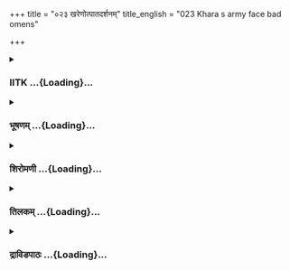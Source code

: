 +++
title = "०२३ खरेणोत्पातदर्शनम्"
title_english = "023 Khara s army face bad omens"

+++
<div caption="श्रीराम-हरिसीताराममूर्ति-घनपाठिभ्यां वचनम्" class="audioEmbed" src="https://archive.org/download/Ramayana-recitation-Sriram-harisItArAmamUrti-Ghanapaati-v2/Kanda_3/Kanda_3_ARK-023-Kharena_Utpatha_Darshanam_.mp3"></div>

<div class="js_include collapsed" newlevelforh1="3" title="IITK" unfilled url="/purANam/rAmAyaNam/audIchya-pAThaH/iitk/3_araNyakANDam/03-raxo-hatyA/023_khareNotpAtadarshanam.md">
<details><summary><h3>IITK ...{Loading}...</h3></summary>

Khara sees dreadful omens.



#### श्लोकः
##### मूलम्
तस्मिन्याते बले घोरमशिवं शोणितोदकम्।  
अभ्यवर्षन्महामेघस्तुमुलो गर्दभारुणः॥3.23.1॥

##### शब्दार्थः
गर्दभारुणः dark like the colour of an ass, तुमुलः fierce, महामेघः huge cloud, तस्मिन् that army, याते marched, तत् there, घोरम् dreadful, बलम् army, अशिवम् inauspicious, शोणितोदकम् water red as blood, अभ्यवर्षत् rained.

##### आङ्ग्लानुवादः
As the army marched from there (Janasthana) a huge dark cloud of the colour of an ass rained dreadful inauspicious water, red as blood.



#### श्लोकः
##### मूलम्
निपेतुस्तुरगास्तस्य रथयुक्ता महाजवाः।  
समे पुष्पचिते देशे राजमार्गे यदृच्छया॥3.23.2॥

##### शब्दार्थः
रथयुक्ताः yoked to the chariot, महाजवाः of high speed, तस्य his, तुरगाः horses, राजमार्गे on the highway, पुष्पचिते समे sprinkled with flowers evenly, देशे place, यदृच्छया casually, निपेतुः stumbled.

##### आङ्ग्लानुवादः
The swift horses yoked to the chariot stumbled casually while galloping on the plane highway sprinkled with flowers.



#### श्लोकः
##### मूलम्
श्यामं रुधिरपर्यन्तं बभूव परिवेषणम्।  
अलातचक्रप्रतिमं परिगृह्य दिवाकरम्॥3.23.3॥

##### शब्दार्थः
दिवाकरम् Sun, परिगृह्य took position, श्यामम् dark, रुधिरपर्यन्तम् red in the periphery, अलातचक्रप्रतिमम् moving firebrand creating a ring, परिवेषणम् surrounding, बभूव appeared,

##### आङ्ग्लानुवादः
A dark ring, bloodred in colour appeared on the border of the Sun's orb, dark in the  
middle. This phenomenon of the Sun appeared like a ring of moving charcoal covering the Sun.



#### श्लोकः
##### मूलम्
ततो ध्वजमुपागम्य हेमदण्डं समुच्छ्रितम्।  
समाक्रम्य महाकायस्तस्थौ गृध्रस्सुदारुणः॥3.23.4॥

##### शब्दार्थः
ततः then, महाकायः huge, सुदारुणः frightening, गृध्रः vulture, समुच्छ्रितम् erected, ध्वजम् flag, उपागम्य flying up, हेमदण्डम् golden staff, समाक्रम्य after occupying, तस्थौ sat.

##### आङ्ग्लानुवादः
A huge vulture, frightening to look at flew up and sat on top of the flag on the staff of gold.



#### श्लोकः
##### मूलम्
जनस्थानसमीपे तु समागम्य खरस्वनाः।  
विस्वरान्विविधांश्चक्रुर्मांसादा मृगपक्षिणः॥3.23.5॥

##### शब्दार्थः
खरस्वनाः of harsh voice, मांसादाः flesheating, मृगपक्षिणः beasts and birds, जनस्थानसमीपे near Janasthana, समागम्य flocking, विविधान् different kinds of, विस्वरान् hoarse voice, चक्रुः created.

##### आङ्ग्लानुवादः
Flesheating beasts and birds flocked at Janasthana producing a cacophony.



#### श्लोकः
##### मूलम्
व्याजह्रुश्च प्रदीप्तायां दिशि वै भैरवस्वनम्।  
अशिवं यातुधानानां शिवा घोरा महास्वनाः॥3.23.6॥

##### शब्दार्थः
घोराः frightful, महास्वनाः ghastly howls, शिवाः jackals, प्रदीप्तायाम् in the illuminated, दिशि direction, भैरवस्वनम् terrible sound, यातुधानानाम् of demons, अशिवम् inauspicious, व्याजह्रुः indicated.

##### आङ्ग्लानुवादः
The dreadful jackals making ghastly howls turning towards the illuminated direction and produced frightening sounds indicating inauspicious time for the demons.



#### श्लोकः
##### मूलम्
प्रभिन्नगिरिसङ्काशास्तोयशोणितधारिणः।  
आकाशं तदनाकाशं चक्रुर्भीमा वलाहकाः॥3.23.7॥

##### शब्दार्थः
प्रभिन्नगिरिसङ्काशाः those looking like shattered mountains, तोयशोणितधारिणः clouds bearing bloodlike water, भीमाः most frightening, वलाहकाः clouds, तत् that, आकाशम् sky, अनाकाशम् other than the sky, चक्रुः rendered.

##### आङ्ग्लानुवादः
The clouds looked like shattered mountains pouring down bloodlike rain which filled the sky and made it appear frighteningly different.



#### श्लोकः
##### मूलम्
बभूव तिमिरं घोरमुद्धतं रोमहर्षणम्।  
दिशो वा विदिशो वापि न च व्यक्तं चकाशिरे॥3.23.8॥

##### शब्दार्थः
घोरम् terrible, उद्धतम् arose, रोमहर्षणम् horripilation, तिमिरम् darkness, बभूव became, दिशो वा  whether quarters, विदिशो वापि or the intermediary, व्यक्तम् clearly, न चकाशिरे did not shine.

##### आङ्ग्लानुवादः
A terrific darkness, spread all over, produced frightening horripilation. Even the four quarters and the intermediary zones were not discernible.



#### श्लोकः
##### मूलम्
क्षतजार्द्रसवर्णाभा सन्ध्याकालं विना बभौ।  
खरस्याभिमुखा नेदुस्तदा घोरमृगाः खगाः॥3.23.9॥  
कङ्कगोमायुगृध्राश्च चुक्रुशुर्भयशंसिनः।

##### शब्दार्थः
कालं विना before Sunset, क्षतजार्द्रसवर्णाभा glow like a fresh wound, सन्ध्या twilight, बभौ appeared, तदा then, घोरमृगाः dreadful animals, खगाः birds, खरस्य of Khara, अभिमुखाः directed towards, नेदुः produced sounds, कङ्कगोमायुगृध्राश्च kanka birds, jackals, and vultures, भयशंसिनः indicating danger, चक्रुशुः screeched.

##### आङ्ग्लानुवादः
Even before Sunset the twilight looked like a fresh wound. Then wild animals, birds, kankas, jackals and vultures facing towards Khara screeched, indicating danger.



#### श्लोकः
##### मूलम्
नित्याशुभकरा युद्धे शिवा घोरनिदर्शनाः॥3.23.10॥  
नेदुर्बलस्याभिमुखं ज्वालोद्गारिभिराननैः।

##### शब्दार्थः
युद्धे in war, नित्याशुभकराः always ominous, घोरनिदर्शनाः dreadful premonitions, शिवाः jackals, ज्वालोद्गारिभिः as if emitting fire, आननैः with their faces, बलस्य of the army, अभिमुखम् facing towards, नेदुः produced sounds.

##### आङ्ग्लानुवादः
Bad omens that always bring inauspiciousness were a dreadful evidence of what is going to happen. Jackals howled, facing Khara's army with their mouths emitting fire.



#### श्लोकः
##### मूलम्
कबन्धः परिघाभासो दृश्यते भास्करान्तिके॥3.23.11॥  
जग्राह सूर्यं स्वर्भानुरपर्वणि महाग्रहः।  
प्रवाति मारुतश्शीघ्रं निष्प्रभोऽभूद्दिवाकरः॥3.23.12॥

##### शब्दार्थः
भास्करान्तिके close to the Sun, परिघाभासः appearing like an iron beam, कबन्धः Ketu, दृश्यते  seen, महाग्रहः a great planet, स्वर्भानुः Rahu, अपर्वणि  other than the new Moon, सूर्यम् Sun, जग्राह  eclipsed, मारुतः wind, शीघ्रम् swiftly, प्रवाति blew, दिवाकरः Sun, निष्प्रभः without lustre, अभूत् appeared.

##### आङ्ग्लानुवादः
The planet Ketu appeared  like an iron beam near the Sun. Although it was not the fullmoon or newmoon day, Rahu eclipsed the Sun. Wind blew hard and the Sun was lustreless.



#### श्लोकः
##### मूलम्
उत्पेतुश्च विना रात्रिं ताराः खद्योतसप्रभाः।  
संलीनमीनविहगा नलिन्यश्शुष्कपङ्कजाः॥3.23.13॥  
तस्मिन् क्षणे बभूवुश्च विना पुष्पफलैर्द्रुमाः।

##### शब्दार्थः
खद्योतसम्प्रभाः glittering like fireflies, ताराः stars, विना without, रात्रिम् night, उत्पेतुः rose, संलीनमीनविहगाः fishes and birds disappear, नलिन्यः lotusponds, शुष्कपङ्कजाः have dried up lotuses, तस्मिन् in that, क्षणे moment, द्रुमाः trees, पुष्पफलैः flowers and fruits, विना without, बभूवुश्च became.

##### आङ्ग्लानुवादः
The stars rose in the sky and glittered like fireflies even before night arrived. The fishes and the aquatic birds in the lotusponds hid themselves under water.  Lotuses dried up in tanks and the trees stood bereft of flowers and fruits.



#### श्लोकः
##### मूलम्
उद्धूतश्च विना वातं रेणुर्जलधरारुणः॥3.23.14॥  
वीचीकूचीति वाश्यन्त्यो बभूवुस्तत्र शारिकाः।

##### शब्दार्थः
विना वातम् without wind, जलधरारुणः like a brownish cloud, रेणुः dust, उद्धूतः rose up, तत्र there, शारिकाः sarika bird, वीचीकूचीति thoughtlessly, वाश्यन्त्यः singing, बभूवुः been.

##### आङ्ग्लानुवादः
Although there was no wind, dust rose like a brown cloud and the sarika birds sang (vichi kuchi) thoughtlessly.



#### श्लोकः
##### मूलम्
उल्काश्चापि सनिर्घाता निपेतुर्घोरदर्शनाः॥3.23.15॥  
प्रचचाल मही सर्वा सशैलवनकानना।

##### शब्दार्थः
घोरदर्शनाः dreadful in appearance, सनिर्घाताः thunderstorms, उल्काश्चापि meteors, निपेतुः dropped down, सशैलवनकानना mountains, groves and forests, सर्वाः all, मही earth, प्रचचाल trembled.

##### आङ्ग्लानुवादः
Dreadful to watch were the thunderstorms and the meteors that dropped down from the sky. The earth trembled all over with mountains, groves and forests.



#### श्लोकः
##### मूलम्
खरस्य च रथस्थस्य नर्दमानस्य धीमतः॥3.23.16॥  
प्राकम्पत भुजस्सव्यस्स्वरश्चास्यावसज्जत।

##### शब्दार्थः
रथस्थस्य stationed on the chariot, नर्दमानस्य  shouting, धीमतः intelligent , खरस्य of Khara, सव्यः left, भुजः shoulder, प्राकम्पत shook violently, अस्य his, स्वरश्च throat also, अवसज्जत throttled.

##### आङ्ग्लानुवादः
While the intelligent and courageous Khara was seated on the chariot and shouting,  
his left shoulder shook violently and throat throttled.



#### श्लोकः
##### मूलम्
सास्रा सम्पद्यते दृष्टिः पश्यमानस्य सर्वतः॥3.23.17॥  
ललाटे च रुजा जाता न च मोहान्यवर्तत।

##### शब्दार्थः
सर्वतः around, पश्यमानस्य while watching, दृष्टिः sight, सास्रा filled with tears, सम्पद्यते became, ललाटे on the forehead, रुजा च  uneasiness, जाता had developed, मोहात् due to delusion, न not, च न्यवर्तत did not retreat.

##### आङ्ग्लानुवादः
While watching all this, his eyes brimmed with tears. His forehead ached. Yet he was too deluded to beat a retreat.



#### श्लोकः
##### मूलम्
तान्समीक्षय महोत्पातानुत्थितान्रोमहर्षणान्॥3.23.18॥  
अब्रवीद्राक्षसान्सर्वान्प्रहसन्सखरस्तदा।

##### शब्दार्थः
सः खरः that Khara, तदा then, उत्थितान् occurring, रोमहर्षणान् horripilation, तान् those, महोत्पातान् most dreadful phenomena, समीक्ष्य after watching, प्रहसन् while laughing, सर्वान् all, राक्षसान् demous, अब्रवीत् said.

##### आङ्ग्लानुवादः
Looking at these dreadful, horripilating occurrences Khara laughed and said to the demonsः



#### श्लोकः
##### मूलम्
महोत्पातानिमान्सर्वानुत्थितान्घोरदर्शनान्॥3.23.19॥  
न चिन्तयाम्यहं वीर्याद्बलवान्दुर्बलानिव।

##### शब्दार्थः
उत्थितान् produced, घोरदर्शनान् those terrific to see, इमान् these, महोत्पातान् the events boding calamity, सर्वान् all, अहम् I, वीर्यात् due to valour, बलवान् strong, दुर्बलानिव as he deals with the weak, न चिन्तयामि I do not take them seriously.

##### आङ्ग्लानुवादः
Valiant and strong, I do not take seriously these terrifying omens boding calamity  just as a strong man does not care for the weak.



#### श्लोकः
##### मूलम्
तारा अपि शरैस्तीक्ष्णैः पातयामि नभस्स्थलात्॥3.23.20॥  
मृत्युं मरणधर्मेण सङ्क्रुद्धो योजयाम्यहम्।

##### शब्दार्थः
अहम् I, ताराः stars, अपि even, तीक्ष्णैः with sharp, शरैः by arrows, नभस्स्थलात् from the sky, पातयामि I will dislodge, सङ्क्रुद्धः if angered, मृत्युम् god of death, मरणधर्मेण mortal nature, योजयामि  will cause.

##### आङ्ग्लानुवादः
With my sharp arrows I can even bring down the stars from the sky. If angered, I can cause mortality to the god of death.



#### श्लोकः
##### मूलम्
राघवं तं बलोत्सिक्तं भ्रातरं चास्य लक्ष्मणम्॥3.23.21॥  
अहत्वा सायकैस्तीक्ष्णैर्नोपावर्तितुमुत्सहे।

##### शब्दार्थः
बलोत्सिक्तम् man proud of his strength, तं राघवम् to that Rama, अस्य and his, भ्रातरम् brother, लक्ष्मणं च and Lakshmana, तीक्ष्णैः by sharp, सायकैः with arrows, अहत्वा without killing, उपावर्तितुम् to return, नोत्सहे I am not intending.

##### आङ्ग्लानुवादः
I do not wish to return, without killing with my sharp arrows that Rama who is proud of his strength and his brother Lakshmana.



#### श्लोकः
##### मूलम्
सकामा भगिनी मेऽस्तु पीत्वा तु रुधिरं तयोः॥3.23.22॥  
यन्निमित्तस्तु रामस्य लक्ष्मणस्य विपर्ययः।

##### शब्दार्थः
रामस्य Rama's, लक्ष्मणस्य Lakshmana's, विपर्ययः adversity, यन्निमित्तः for whose cause, मे भगिनी my sister, तयोः their, रुधिरम् blood, पीत्वा after drinking, सकामा her desire, अस्तु be fulfilled,

##### आङ्ग्लानुवादः
Let my sister be satisfied by drinking the blood of both Rama and Lakshmana on whose account this adversity has come.



#### श्लोकः
##### मूलम्
न क्वचित्प्राप्तपूर्वो मे संयुगेषु पराजयः॥3.23.23॥  
युष्माकमेतत्प्रत्यक्षं नानृतं कथयाम्यहम्।

##### शब्दार्थः
मे for me, संयुगेषु in wars, क्वचित् ever, पराजयः defeat, न प्राप्तपूर्वः never faced, एतत् this, युष्माकम् all of you, प्रत्यक्षम् directly witnessed, अहम् I, अनृतम् untruth, न कथयामि I am not telling.

##### आङ्ग्लानुवादः
I have never faced defeat in wars, and all of you have seen it with your eyes. I am not telling you a lie.



#### श्लोकः
##### मूलम्
देवराजमपि क्रुद्धो मत्तैरावतयायिनम्॥3.23.24॥  
वज्रहस्तं रणे हन्यां किं पुनस्तौ कुमानुषौ।

##### शब्दार्थः
क्रुद्धः angered, मत्तैरावतयायिनम् riding an intoxicated Airavata, वज्रहस्तम् one who wields thunderbolt, देवराजमपि even the king of the gods, रणे in war, हन्याम् I will kill, तौ both of them, कुमानुषौ human beings, किं पुनः should I say again.

##### आङ्ग्लानुवादः
When angry, I can kill even (Indra) the wielder of the thunderbolt, rider of the intoxicated Airavata and lord of the gods. What to speak of these two petty humans?



#### श्लोकः
##### मूलम्
सा तस्य गर्जितं श्रुत्वा राक्षसस्य महाचमूः॥3.23.25॥  
प्रहर्षमतुलं लेभे मृत्युपाशावपाशिता।

##### शब्दार्थः
मृत्युपाशावपाशिता fallen into the trap of death, सा that, महाचमूः great army, तस्य राक्षसस्य of the demon, गर्जितम् roaring, श्रुत्वा on hearing, अतुलम् immeasureable, प्रहर्षम् joy, लेभे experienced.

##### आङ्ग्लानुवादः
Fallen into the deathtrap, the great army of the demon, felt very happy on hearing Khara roaring.



#### श्लोकः
##### मूलम्
समीयुश्च महात्मानो युद्धदर्शनकाङ्क्षिणः॥3.23.26॥  
ऋषयो देवगन्दर्वास्सिद्धाश्च सहचारणैः।

##### शब्दार्थः
महात्मानः great souls, ऋषयः sages, देवगन्धर्वाः gods and gandharvas, सिद्धाश्चः siddhas (accomplished spiritually), चारणैः सह including celestial bards, युद्धदर्शनकाङ्क्षिणः desirous of seeing the war, समीयुः assembled.

##### आङ्ग्लानुवादः
Great souls like sages, gods, gandharvas, and siddhas including celestial bards assembled to see the battle.



#### श्लोकः
##### मूलम्
समेत्य चोचुस्सहितास्तेऽन्योन्यं पुण्यकर्मणः।  
स्वस्ति गोब्राह्मणेभ्योऽस्तु लोकानां येऽभिसङ्गताः॥3.23.27॥

##### शब्दार्थः
पुण्यकर्मणः holy men, ते they, समेत्य collecting together, अन्योन्यम् to one another, सहिताः together, गोब्राह्मणेभ्यः for cows and brahmins, लोकानां of the people, सर्वशः all over, स्वस्ति अस्तु let it be auspicious, ऊचुः they spoke, ये who, अमिसङ्गताः associated

##### आङ्ग्लानुवादः
Holy men assembled and uttered benedictions, saying, 'let there be wellbeing for the cows and brahmins associated with men of pious deeds in all the (three) worlds.



#### श्लोकः
##### मूलम्
जयतां राघवस्संख्ये पौलस्त्यान् रजनीचरान्॥3.23.28॥  
चक्रहस्तो यथा युद्धे सर्वानसुरपुङ्गवान्।

##### शब्दार्थः
चक्रहस्तः wielder of the wheel (Visnu), युद्धे in war, सर्वान् all, असुरपङ्गवान् chiefs of demons, यथा like, राघवः Rama, पौलस्त्यान् all descendants of Paulastya, सङ्ख्ये in war, रजनीचरान्  nightrangers (demons), जयताम् let him win.

##### आङ्ग्लानुवादः
'Let Rama conquer the descendants of Paulasthya in the war like Visnu, the wielder of the wheel had defeated great demons'.



#### श्लोकः
##### मूलम्
एतच्चान्यच्च बहुशो ब्रुवाणाः परमर्षयः॥3.23.29॥  
जातकौतूहलास्तत्र विमानस्थाश्च देवताः।  
ददृशुर्वाहिनीं तेषां राक्षसानां गतायुषाम्॥3.23.30॥

##### शब्दार्थः
एतच्चान्यच्च these matters, बहुशः more and more, ब्रुवाणाः while talking, परमर्षयः great ascetics, तत्र there, विमानस्थाः occupants of heavenly chariots, देवताश्च gods too, जातकौतूहलाः with much eagerness, गतायुषाम् those of reduced life span, तेषाम् of those, राक्षसानाम् of demons, वाहिनीम् army, ददृशुः saw.

##### आङ्ग्लानुवादः
The great ascetics were talking thus and more. The gods waiting eagerly on heavenly chariots saw the army of the demons whose life span was shortened (who were doomed to death).



#### श्लोकः
##### मूलम्
रथेन तु खरो वेगादुग्रसैन्यो विनिस्सृतः।  
तं दृष्ट्वा राक्षसं भूयो राक्षसाश्च विनिस्सृताः॥3.23.31॥

##### शब्दार्थः
उग्रसैन्यः terrific army, खरः Khara, रथेन on the chariot, वेगात् speedily, विनिस्सृतः drove fast, तं राक्षसम् that demon also, दृष्ट्वा seeing, भूयः again, राक्षसाः demons, विनिस्सृताः marched.

##### आङ्ग्लानुवादः
Seeing Khara, their chief on the chariot driving fast, the army of demons too marched forward.



#### श्लोकः
##### मूलम्
श्येनगामी पृथुग्रीवो यज्ञशत्रुर्विहङ्गमः।  
दुर्जयः करवीराक्षः परुषः कालकार्मुकः॥3.23.32॥  
मेघमाली महामाली सर्वास्यो रुधिराशनः।  
द्वादशैते महावीर्याः प्रतस्थुरभितः खरम्॥3.23.33॥

##### शब्दार्थः
श्येनगामी moving like a hawk, पृथुग्रीवः Pruthugreeva (one with a big neck), यज्ञशत्रुः Yagnasatru (enemy of sacrifices), विहङ्गमः Vihangama (who knows how to move in the sky), दुर्जयः Durjaya (an invincible one), करवीराक्षः Karaviraksha (one whose eyes are like the oleander flower), परुषः Parusha (harsh), कालकार्मुकः Kalakarmuka (bow of death), मेघमाली Meghamali (clouds in a row), महामाली Mahamali (a long row), सर्पास्यः Sarpasya (serpentmouthed), रुधिराशनः Rudhirasana (one who feeds on blood), महावीर्याः Mahaveerya (mighty), एते all of them, द्वादश twelve, खरम् अभितः ahead of Khara, प्रतस्थुः marched.

##### आङ्ग्लानुवादः
Surrounded by twelve valiant warriors like Syenagami, Pruthugreeva, Yagnasatru, Vihangama, Durjaya, Karaviraksha, Parusha, Kalakarmuka, Meghmali, Mahamali, Sarpasya and Rudhirasana, Khara proceeded.



#### श्लोकः
##### मूलम्
महाकपालिस्स्थूलाक्षः प्रमाथी त्रिशिरास्तथा।  
चत्वार एते सेनान्यो दूषणं पृष्ठतो ययुः॥3.23.34॥

##### शब्दार्थः
महाकपालिः Mahakapali (one with a big skull), स्थूलाक्षः Sthulaksha (bigeyed), प्रमाथी Pramathi (crusher of enemy), तथा similarly, त्रिशिराः Trisira (threeheaded one), एते all of them, चत्वारः four, सेनान्यः army men, दूषणं परितः around Dusana, ययुः walked.

##### आङ्ग्लानुवादः
Similarly Dusana proceeded with four  Mahakapali, Sthulaksha, Pramathi and Trisira  around him.



#### श्लोकः
##### मूलम्
सा भीमवेगा समराभिकामा महाबला राक्षसवीरसेना।  
तौ राजपुत्रौ सहसाभ्युपेता माला ग्रहाणामिव चन्द्रसूर्यौ॥3.23.35॥

##### शब्दार्थः
भीमवेगाः very fast, समराभिकामाः eager for war, महाबलाः mighty, सा that, राक्षसवीरसेना the heroic army of demons, सहसा at once, ग्रहाणाम् of planets, माला garland, चन्द्रसूर्यौ इव like Sun and Moon, तौ those, राजपुत्रौ king's sons, अभ्युपेताः attacked.

##### आङ्ग्लानुवादः
The mighty, swiftfooted army of valiant demons surrounded the princes (Rama and Lakshmana) all on a sudden like the planets around the Sun and the Moon.  

#### समाप्तिः
 श्रीमद्रामायणे वाल्मीकीय आदिकाव्ये अरण्यकाण्डे त्रयोविंशस्सर्गः॥  
Thus ends the twentythird sarga of Aranyakanda of the holy Ramayana the first epic composed by sage Valmiki.

</details>
</div>
<div class="js_include collapsed" newlevelforh1="3" title="भूषणम्" unfilled url="/purANam/rAmAyaNam/audIchya-pAThaH/TIkA/bhUShaNa_iitk/3_araNyakANDam/03-raxo-hatyA/023_khareNotpAtadarshanam.md">
<details><summary><h3>भूषणम् ...{Loading}...</h3></summary>



तस्मिन् याते जनस्थानादशिवं शोणितोदकम् ।  

अभ्यवर्षन्महामेघस्तुमुलो गर्दभारुणः  ॥  ३।२३।१  ॥   

अथ युद्धाय प्रयातस्य खरस्य उत्पातवर्णनं त्रयोविंशे तस्मिन् यात इत्यादि ।
अशिवम् अशुभावहम् । शोणितोदकम् रक्तवर्णजलम् । तुमुलः सङ्कुलः । गर्दभारुणः
गर्दभवद्धूसरः । ३।२३।१  ॥   

  

निपेतुस्तुरगास्तस्य रथयुक्ता महाजवाः ।  

समे पुष्पचिते देशे राजमार्गे यदृच्छया  ॥  ३।२३।२  ॥   

निपेतुः स्खलिताः । रथयुक्ताः रथे बद्धाः । पुष्पचिते पुष्पैः निबिडे ।
यदृच्छया दैवगत्या  ॥  ३।२३।२  ॥   

  

श्यामं रुधिरपर्यन्तं बभूव परिवेषणम् ।  

अलातचक्रप्रतिमं परिगृह्य दिवाकरम्  ॥  ३।२३।३  ॥   

सूर्यपरिवेषमाह श्याममिति । सर्वत्र श्यामम् । पर्यन्ते प्रान्ते रुधिरं
रुधिरवर्णम् । अलातचक्रप्रतिममिति ह्रस्वत्वमुच्यते । परिवेषणं परिवेषः ।
परिगृह्य परितो व्याप्य  ॥  ३।२३।३  ॥   

  

ततो ध्वजमुपागम्य हेमदण्डं समुच्छ्रितम् ।  

समाक्रम्य महाकायस्तस्थौ गृध्रः सुदारुणः  ॥  ३।२३।४  ॥   

समुच्छ्रितम् उन्नतम् । ध्वजमुपागम्य समाक्रम्य परिक्रम्य तस्थौ  ॥  ३।२३।४
 ॥   

  

जनस्थानसमीपे तु समागम्य खरस्वनाः ।  

विस्वरान्विविधांश्चक्रुर्मांसादा मृगपक्षिणः  ॥  ३।२३।५  ॥   

खरस्वनाः परुषस्वनाः । विस्वरान् विकृतस्वरान् । मांसमदन्तीति मांसादाः  ॥ 
३।२३।५  ॥   

  

व्याजह्रुश्च प्रदीप्तायां दिशि वै भैरवस्वनम् ।  

अशिवं यातुधानानां शिवा घोरा महास्वनाः  ॥  ३।२३।६  ॥   

प्रदीप्तायां दिशि सूर्यसन्निहितदिशीत्यर्थः । शिवाः सृगालाः । घोराः
ज्वालामुखाः  ॥  ३।२३।६  ॥   

  

प्रभिन्नगिरि सङ्काशास्तोयशोणितधारिणः ।  

आकाशं तदनाकाशं चक्रुर्मीमा बलाहकाः  ॥  ३।२३।७  ॥   

प्रभिन्नाः इन्द्रच्छिन्नपक्षाः । तोयशोणितधारिणः शोणिततोयधारिणः ।
परनिपातः । अनाकाशम् अप्रकाशम्, छन्नमिति यावत् । बलाहकाः मेघाः  ॥  ३।२३।७
 ॥   

  

बभूव तिमिरं घोरमुद्धतं रोमहर्षणम् ।  

दिशो वा विदिशो वापि न च व्यक्तं चकाशिरे  ॥  ३।२३।८  ॥   

उद्धतं सान्द्रम्  ॥  ३।२३।८  ॥   

  

क्षतजाद्रसवर्णाभा सन्ध्या कालं विना बभौ ।  

खरस्याभिमुखा नेदुस्तदा घोरमृगाः खगाः ।  

कङ्कगोमायुगृध्राश्च चुक्रुशुर्भयशंसिनः  ॥  ३।२३।९  ॥   

क्षतजार्द्रसवर्णाभा क्षतजेन रक्तेनार्द्रं संसिक्तं यत् पटादिकं
तत्तुल्याभा । कालं विना । सन्ध्या बभौ, मेघेष्विति शेषः खरस्येति पूर्वं
सूर्याधिष्ठितदिशि शिवारुतयुक्तम् अधुना खरस्याभिमुखमुच्यते । घोरमृगाः
श्वापदादयः । कङ्काः स्थूलकायाः । भयङ्कराः मृतपशुनरादिभक्षणशीलाः
पक्षिविशेषाः  ॥  ३।२३।९  ॥   

  

नित्याशुभकरा युद्धे शिवा घोरनिदर्शनाः ।  

नेदुर्बलस्याभिमुखं ज्वालोद्गारिभिराननैः  ॥  ३।२३।१०  ॥   

सेनाभिमुखशिवारुतमाह नित्येति । युद्धे नित्यमशुभकराः अशुभशंसिनः ।
घोरनिदर्शनाः । घोरफलकनिदर्शनाः । शिवाः गोमायवः । "स्त्रियां
शिवाभूरिमायगोमायुमृगधूर्तकाः" इत्यमरः । ज्वालामुद्गिरन्तीति
ज्वालोद्गारीणि तैः आननैः । उपलक्षणे तृतीया  ॥  ३।२३।१०  ॥   

  

कबन्धः परिघाभासो दृश्यते भास्करान्तिके ।  

जग्राह सूर्यं स्वर्भानुरपर्वणि महाग्रहः  ॥  ३।२३।११  ॥   

परिघवत् परिघायुधवदाभासत इति परिघाभासः । कबन्धः शिरःशून्यमनुष्यकायः ।
भास्करान्तिके सूर्यस्य समीपे । दृश्यते अदृश्यत । तथोक्तं कामन्दकीये
"सूर्यदृष्टकबन्धादिरकस्मान्मूढवाहनः ।" इति । कबन्धाकारमेघखण्ड इति यावत्
। महानाग्रहो यस्य स महाग्रहः । स्वर्भानुः राहुः । अपर्वणि
प्रतिपद्दर्शसन्धिः पर्व तस्मादन्यस्मिन् काले सूर्यं जग्राह । तदाह
वराहमिहिरः "अपर्वणि तथा राहुग्रहणं चन्द्रसूर्ययोः" इति  ॥  ३।२३।११  ॥   

  

प्रवाति मारुतः शीघ्रं निष्प्रभो ऽभूद्दिवाकरः ।  

उत्पेतुश्च विना रात्रिं ताराः खद्योतसप्रभाः  ॥  ३।२३।१२  ॥   

प्रवाति प्रतिकूलो वाति । उत्पेतुः प्रचकाशिरे खद्योतसप्रभाः
ज्योतिरिङ्गणसमानकान्तयः  ॥  ३।२३।१२  ॥   

  

संलीनमीनविहगा नलिन्यः शुष्कपङ्कजाः ।  

तस्मिन् क्षणे बभूवुश्च विना पुष्पफलैर्द्रुमाः  ॥  ३।२३।१३  ॥   

सँल्लीनाः जलान्तर्गाताः । पुष्पफलैर्विना बभूवुः गलितपुष्पादिका
बभूवुरित्यर्थः  ॥  ३।२३।१३  ॥   

  

उद्धूतश्च विना वातं रेणुर्जलधरारुणः ।  

वीचीकूचिति वाश्यन्त्यो बभूवुस्तत्र शारिकाः  ॥  ३।२३।१४  ॥   

उद्धूतः उत्क्षिप्तः । जलधारारुणः मेघवद्धूसरः । वीचीकूचीति शब्दानुकारः ।
वाश्यन्त्यः शब्दं कुर्वन्त्यः  ॥  ३।२३।१४  ॥   

  

उल्काश्चापि सनिर्घाता निपेतुर्घोरदर्शनाः ।  

प्रचचाल मही सर्वा सशैलवनकानना  ॥  ३।२३।१५  ॥   

उल्कानिर्घातौ ज्योतिर्वायुविशेषौ । अत्र वराहमिहिरः "उल्का शिरसि विशाला
निपतन्ती वर्धते तनुप्रभया । पवनाभिहता गगनादवनौ च यदा समापतति । भवति तदा
निर्घातः स च पापो दीर्घखगविरुतः  ॥ " इति  ॥  ३।२३।१५  ॥   

  

खरस्य च रथस्थस्य नर्दमानस्य धीमतः ।  

प्राकम्पत भुजः सव्यः स्वरश्चास्यावसज्जत  ॥  ३।२३।१६  ॥   

अवसज्जत अवासज्जत । गद्गदकण्ठतया प्रतिबद्धो ऽभूदित्यर्थः  ॥  ३।२३।१६  ॥   

  

सास्रा समपद्यते दृष्टिः पश्यमानस्य सर्वतः ।  

ललाटेः च रुजा जाता न च मोहान्न्यवर्तत  ॥  ३।२३।१७  ॥   

रुजा पीडा । "स्त्री रुग्रुजा चोपतापरोगव्याधिगदामयाः" इत्यमरः । मोहात्
अज्ञानात् । न न्यवर्तत एवमनेकदुर्निमित्तदर्शनेपि युद्धगमनान्न
न्यवर्ततेत्यर्थः  ॥  ३।२३।१७  ॥   

  

तान् समीक्ष्य महोत्पातानुत्थितान् रोमहर्षणान् ।  

अब्रवीद्राक्षसान् सर्वान् प्रहसन् स खरस्तदा  ॥  ३।२३।१८  ॥   

उत्थितान् उद्भूतान् । रोमहर्षणान् रोमाञ्चकरान् भयजनकानित्यर्थः । तदुक्तं
साहित्यचिन्तामणै "उल्कानिपातनिर्घातव्यालव्याघ्रादिदर्शनैः । उत्पन्नः
सहसा चित्तविक्षोभस्त्रास इष्यते  ॥  नेत्रसम्मीलनोत्कम्पगात्रसङ्कोचगद्गदैः
। वैवर्ण्यस्वेदरोमाञ्चस्तम्भाद्यैरमनुभाव्यते  ॥ " इति। प्रहसन्नित्यनेन
गर्वः सूच्यते। ३।२३।१८  ॥   

  

महोत्पातानिमान् सर्वानुत्थितान् घोरदर्शनान् ।  

न चिन्तयाम्यहं वीर्याद्बलवान् दुर्बलानिव  ॥  ३।२३।१९  ॥   

तारा अपि शरैस्थीक्ष्णैः पातयामि नभःस्थलात् ।  

मृत्युं मरणधर्मेण सङ्क्रुद्धो योजयाम्यहम्  ॥  ३।२३।२०  ॥   

तत्कार्यप्रतिज्ञामाह महोत्पातानिति । तथा चोक्तं चिन्तामणौ
"कुलरूपवयोविद्याबलैश्वर्यधनादिभिः । या भवेदात्मनः श्लाघा स गर्व इति
कथ्यते । उद्ग्रीवावेक्षणावज्ञाप्रतिज्ञातिर्भवेदिह  ॥ " इति। दुर्बलानिव
पुरुषान्  ॥  ३।२३।१९,२०  ॥   

  

राघवं तं बलोत्सिक्तं भ्रातरं चास्य लक्ष्मणम् ।  

अहत्वा सायकैस्तीक्ष्णैर्नोपावर्तितुमुत्सहे  ॥  ३।२३।२१  ॥   

सकामा भगिनी मे ऽस्तु पीत्वा तु रुधिरं तयोः ।  

यन्निमित्तस्तु रामस्य लक्ष्मणस्य विपर्ययः  ॥  ३।२३।२२  ॥   

न क्वचित्प्राप्तपूर्वो मे संयुगेषु पराजयः ।  

युष्माकमेतत्प्रत्यक्षं नानृतं कथयाम्यहम्  ॥  ३।२३।२३  ॥   

देवराजमपि क्रुद्धो मत्तैरावतयायिनम् ।  

वज्रहस्तं रणे हन्यां किं पुनस्तौ कुमानुषौ  ॥  ३।२३।२४  ॥   

सा तस्य गर्जितं श्रुत्वा राक्षसस्य महाचमूः ।  

प्रहर्षमतुलं लेभे मृत्युपाशावपाशिता  ॥  ३।२३।२५  ॥   

उत्सिक्तं गर्वितम्  ॥  ३।२३।२१२५  ॥   

  

समीयुश्च महात्मानो युद्धदर्शनकाङ्क्षिणः ।  

ऋषयो देवगन्धर्वाः सिद्धाश्च सह चारणैः  ॥  ३।२३।२६  ॥   

समेत्य चोचुः सहितास्ते ऽन्योन्यं पुम्यकर्मणः  ॥  ३।२३।२७  ॥   

समीयुः सङ्गताः । सहिताः लोकहितपराः । पुण्यकर्मणः पुण्यकर्माणः ।
दीर्घाभाव आर्षः  ॥  ३।२३।२६,२७  ॥   

  

स्वस्ति गोब्राह्मणेभ्यो ऽस्तु लोकानां ये ऽभिसङ्गताः ।  

जयतां राघवः सङ्ख्ये पौलस्त्यान् रजनीचरान्  ॥  ३।२३।२८  ॥   

चक्रहस्तो यथा युद्धे सर्वानसुरपुङ्गवान् ।  

एतच्चन्यच्च बहुशो ब्रुवाणाः परमर्षयः  ॥  ३।२३।२९  ॥   

जातकौतूहलास्तत्र विमानस्थाश्च देवताः ।  

ददृशुर्वाहिनीं तेषां राक्षसानां गतायुषाम्  ॥  ३।२३।३०  ॥   

लोकानामभिसङ्गता इति ये लोकानाम् अभिसङ्गताः अनुकूलाः तेभ्यो ऽपि
स्वस्त्यस्त्वित्यर्थः । जयतां जयतु । आर्ष आत्मने पदम् । सङ्ख्ये युद्धे ।
चक्रहस्तो विष्णुः । वाहिनीं सेनाम् । गतायुषां गन्तुमुद्युक्तायुषाम् ।
एतत् स्वस्तीत्यादिवाक्यम् । अन्यच्च राघवजयविषयकं वाक्यं ब्रुवाणाः
परमर्षयः विमानस्था देवताश्च जातकौतूहलाः सन्तः राक्षसानां वाहिनीं
ददृशुरिति सम्बन्धः  ॥  ३।२३।२८३०  ॥   

  

रथेन तु खरो वेगादुग्रसैन्यो विनिस्सृतः ।  

तं दृष्ट्वा राक्षसं भूयो राक्षसाश्च विनिस्सृताः  ॥  ३।२३।३१  ॥   

रथेनेति । वेगात् रथवेगात् । विनिस्सृतः गतः  ॥  ३।२३।३१  ॥   

  

श्येनगामी पृथुग्रीवो यज्ञशत्रुर्विहङ्गमः ।  

दुर्जयः करवीराक्षः परुषः कालकार्मुकः  ॥  ३।२३।३२  ॥   

मेघमाली महामाली सर्पास्यो रुधिराशनः ।  

द्वादशैते महावीर्याः प्रतस्थुरभितः खरम्  ॥  ३।२३।३३  ॥   

महाकपालः स्थूलाक्षः प्रमाथी त्रिशिरास्तथा ।  

चत्वार एते सेनान्यो दूषणं पृष्ठतो ययुः  ॥  ३।२३।३४  ॥   

श्येनेत्यादि । श्येनगाम्यादयो द्वादश खरामात्याः  ॥  ३।२३।३२३४  ॥   

  

सा भीमवेगा समराभिकामा महाबला राक्षसवीरसेना ।  

तौ राजपुत्रौ सहसाभ्युपेता माला ग्रहाणामिव चन्द्रसूर्यौ  ॥  ३।२३।३५  ॥   

इत्यार्षे श्रीरामायणे वाल्मीकीये आदिकाव्ये श्रीमदारण्यकाण्डे त्रयोविंशः
सर्गः  ॥  २३  ॥   

  

सेति । समराभिकामा युद्धेप्सुः । ग्रहाणामङ्गारकादीनम्  ॥  ३।२३।३५  ॥   

इति श्रीगोविन्दराजविरचिते श्रीरामायणभूषणे रत्नमेखलाख्याने
आरण्यकाण्डव्याख्याने त्रयोविंशः सर्गः  ॥  २३  ॥   



</details>
</div>
<div class="js_include collapsed" newlevelforh1="3" title="शिरोमणी" unfilled url="/purANam/rAmAyaNam/audIchya-pAThaH/TIkA/shiromaNI_iitk/3_araNyakANDam/03-raxo-hatyA/023_khareNotpAtadarshanam.md">
<details><summary><h3>शिरोमणी ...{Loading}...</h3></summary>



ससैन्यखरनिर्गमानन्तरकालिकं वृत्तान्तमाह--तदित्यादिभिः । महाघोरः
अतिभयङ्करः तुमुलः तुमुलशब्दकारी गर्दभारुणः
गर्दभनिष्ठारुण्यसदृशारुण्यवान् मेघ इति शेषः, घोरं भयङ्करं प्रयातं तद्बलं
खरसैन्यमुद्दिश्येति शेषः, अशिवममङ्गलं शोणितोदकमरुणजलं शोणितमेवोदकं वा
अभ्यवर्षत् अरुणो धूसरः "अव्यक्तरागस्त्वरुणः" इत्यमरः  ॥  ३।२३।१  ॥   

  

उत्पातान्तरमाह--निपेतुरिति । महाजवाः अतिवेगाः रथयुक्तास्तस्य तुरगा
अश्वाः समे निम्नोन्नतत्वरहिते पुष्पचिते पुष्पैरास्तृते राजमार्गे देशे
यदृच्छया निपेतुः  ॥  ३।२३।२  ॥   

  

उत्पातान्तरमाह--श्याममिति । श्यामं श्यामवर्णविशिष्टं रुधिरपर्यन्तं
रुधिरो रक्तवर्णविशिष्टः पर्यन्तः प्रान्तभागो यस्य तत् अलातचक्रप्रतिमं
वर्तुलाकारत्वेन अलातचक्रसदृशं परिवेषणं दिवाकरं सूर्यमण्डलं प्रतिगृह्य
प्रावृत्य बभूव  ॥  ३।२३।३  ॥   

  

चतुर्थमुत्पातमाह--तत इति । हेमदण्डं सुवर्णदण्डविशिष्टं
समुच्छ्रितमत्युन्नतं ध्वजमुपागम्य प्राप्य समाक्रम्य संनमय्य महाकायो
गृध्रः तस्थौ  ॥  ३।२३।४  ॥   

  

पञ्चमं षष्ठं चोत्पातमाह--जनेति । जनस्थानसमीपे समाक्रम्य प्राप्य खरस्वनाः
भयङ्करशब्दविशिष्टाः मांसादाः मृगपक्षिणः विविधान् अनेकप्रकारान् विस्वरान्
विरुद्धस्वरत्वविशिष्ठान् नादान् व्याजह्रुः अभिदीप्तायां सूर्यसंयुक्तायां
दिशियातुधानानां राक्षसानामशिवं शिवनिवर्तकं भैरवस्वनं शिवाः
श्रृगालस्त्रियश्च व्याजह्रुः । श्लोकद्वयमेकान्वयि  ॥  ३।२३।५६  ॥   

  

प्रथमोत्पातस्यैवाकारभेदेन भेदं प्रकल्प्य सप्तममुत्पातमाह--प्रभिन्नेति ।
प्रभिन्नगजसंकाशाः मत्तगजतुल्याः तोयशोणितधारिणः अरुणजलधारणशीलाः
भीमाम्बुवाहकाः भयङ्करमेघाः आकाशमनाकाशमवकाशरहितं प्रकाशरहितं वा चक्रुः अत
एव उद्धतमतिप्रवृद्धं घोरं भयोत्पादकमत एव रोमहर्षणं तिमिरमन्धकारो बभूव अत
एव दिशः प्रदिशश्च सुव्यक्तं सुस्फुटं न चकाशिरे अत एव क्षतजार्द्रसवर्णाभा
रुधिरक्लिन्नसमानवर्णप्रकाशा द्यौरिति शेषः, सन्ध्याकालं विनापि बभौ ।
सार्धश्लोकद्वयमेकान्वयि  ॥  ३।२३।७८  ॥   

  

अष्टममुत्पातमाह--खरमिति । घोराः मृगाः व्याघ्रादयः खगा उलूकादयः खरमभिमुखे
नेदुः  ॥  ३।२३।९  ॥   

  

नवममुत्पातमाहकङ्केति । भयशंसिनः कङ्कादयः अभिमुखे चुक्रुशुः ।
दशममुत्पातमाह--नित्येति । युद्धे नित्याशिवकराः नित्यममङ्गलप्रदर्शनवत्य
इत्यर्थः, अत एव घोरनिदर्शनाः भयङ्करदर्शनवत्यः शिवाः श्रृगालस्त्रियः
ज्वालोद्गारिभिर्ज्वालोद्गरणशीलैः आननैः बलस्य सैन्यस्य अभिमुखं नेदुः ।
पूर्वं सूर्यदिगभिमुखं शिवानाद उक्तः इदानीं सैन्याभिमुखमिति न
पौनरुक्त्यम्  ॥  ३।२३।१०  ॥   

  

एकादशमुत्पातमाह--कबन्ध इति । परिघाभासः परिघसदृशः कबन्धः छिन्नशिराः
पुरुषः भास्करान्तिके सूर्यसमीपे दृश्यते  ॥  ३।२३।११  ॥   

  

द्वादशं त्रयोदशं चोत्पातमाह--जग्राहेति । अपर्वणि पर्वाभावविशिष्टदिवसे
ऽपि सूर्यं स्वर्भानुः राहुर्जग्राह मारुतो वायुः शीघ्रं प्रवाति अत एव
दिवाकरो निष्प्रभो ऽभूत्  ॥  ३।२३।१२  ॥   

  

त्रयोदशं चतुर्दशं चाह--उत्पेतुरिति । खद्योतसप्रभाः खद्योत
समानकान्तयस्ताराः रात्रिं विनापि उत्पेतुः शुष्कपङ्कजाः शुष्कानि पङ्कजानि
यासां ताः अत एव संलीनमीनविहगाः संलनाः पङ्कादिष्वासक्ता मीनविहगाः यासां
ताः नलिन्यः सरस्यो बभूवुरिति शेषः  ॥  ३।२३।१३  ॥   

  

पञ्चदशं षोडशं चोत्पातमाह--तस्मिन्निति । द्रुमाः वृक्षाः पुष्पफलैर्विना
बभूवुः वातं विनापि जलधरारुणः धूसरवर्णविशिष्ट इत्यर्थः, रेणुः उद्धूतो
बभूव  ॥  ३।२३।१४  ॥   

  

सप्तदशमष्टादशं चाह--चीति । सारिकाः चीचीकूचीति वाश्यन्तः चीचीति च कूचीति
च शब्दं कुर्वत्यो बभूवुः । अनुकरणमेतत् वाश्यन्त इत्यार्षम् । सनिर्घोषाः
निर्घोषसहिता अत एव घोरदर्शना उत्काश्च निपेतुः  ॥  ३।२३।१५  ॥   

  

एकोनविंशतितममुत्पातमाह--प्रेति । नर्दमानस्य खरस्य संबन्धिनी सशैलवनकानना
मही चचाल । वनकाननयोः निबिडानिबिडत्वेन भेदात् न पौनरुक्त्यम्  ॥  ३।२३।१६
 ॥   

  

विंशतितमादित्रयमाहअस्य खरस्य सव्यो वामः भुजः प्राकम्पत, स्वरश्च अपसज्जत
हीनो ऽभवत्, सर्वतः पश्यमानस्य अस्य दुष्टिः सास्रा अश्रुसहिता संपद्यते
भवति  ॥  ३।२३।१७  ॥   

  

त्रयोविंशतितममाह--ललाट इति । ललाटे रुजा पीडा जाता तान् उदितान्
प्राप्तान् महोत्पातान् समीक्ष्यापि मोक्षात् अविवेकात् न न्यवर्तत  ॥ 
३।२३।१८  ॥   

  

अब्रवीदिति । प्रहसन् सन् सर्वान् राक्षसान् अब्रवीत् ।
तद्वचनाकारमाह--दुर्बलान् इमान् महोत्पातान् वीर्यात्
स्वप्रभावातिशयाद्धेतोः न चिन्तयामि । सार्धश्लोक एकान्वयी  ॥  ३।२३।१९  ॥   

  

स्वप्रभावातिशयमेवाह--तारा इति । नभस्तलात्तारा अपि शरैः पातयेयम्  ॥ 
३।२३।२०  ॥   

  

मृत्युमिति । संक्रुद्धो ऽहं मृत्युमपि मरणधर्मेण योजयामि
विध्वंसयामीत्यर्थः, अतः बलोत्सिक्तमतिबलं राघवमहत्वा उपावर्तितुं
निवर्तितुं न उत्सहे  ॥  ३।२३।२१  ॥   

  

यदिति । यन्निमित्तं यच्छूर्पणखाहेतोः रामस्य लक्ष्मणस्य च विपर्ययः
विरूपकरणसूचितमतिवैपरीत्यवर्तनं सा मे भगिनी तयोः रुधिरं पीत्वा सकामा
ऽस्तु  ॥  ३।२३।२२  ॥   

  

नेति । संयुगेषु संग्रामेषु पराजयः क्वचित्प्राप्तपूर्वः दृष्टपूर्वो न
एतद्युष्माकं प्रत्यक्षम्, अनृतं मिथ्या अहं न कथयामि  ॥  ३।२३।२३  ॥   

  

देवेति । क्रुद्धो ऽहं देवराजमपि हन्यां मानवौ किम्  ॥  ३।२३।२४  ॥   

  

सेति । मृत्युपाशावपाशिता मृत्युपाशबद्धा सा राक्षसानां महाचमूस्तस्य खरस्य
गर्जितं श्रुत्वा अतुलं प्रहर्षं लेभे  ॥  ३।२३।२५  ॥   

  

समेयुरिति । युद्धदर्शनकाङ्क्षिणः पुण्यकर्मणः पुण्यकर्माणः सहिताः
सर्वहितास्ते ऋष्यादयः समेयुः संघशः प्रापुः, समेत्य प्राप्य ऊचुश्च ।
पुण्यकर्मण इत्यत्र संज्ञापूर्वकविधेरनित्यत्वाद्दीर्घाभावः ।
अर्धत्रयमेकान्वयि  ॥  ३।२३।२६२७  ॥   

  

तद्वचनाकारमाह--स्वस्तीति । ये लोकसंमताः लोकेप्सितास्तेभ्यो
गोब्राह्मणेभ्यः स्वस्त्यस्तु पौलस्त्यान् राक्षसान् असुरसत्तमान्
विष्णुरिव राघवो जयताम् । सार्धश्लोक एकान्वयी  ॥  ३।२३।२८  ॥   

  

एतदिति । एतदन्यच्च ब्रुवाणाः परमर्षयः विमानस्था देवताश्च गतायुषां
राक्षसानां वाहिनीं सेनां ददृशुः  ॥  ३।२३।२९३०  ॥   

  

रथेनेति । खरो रथेन सैन्यस्याग्राद्विनिःसृतः । अर्धं पृथक्--श्येनेति ।
श्येनादयो द्वादश खरामात्याः खरमभितः प्रतस्थुः  ॥  ३।२३।३१३२  ॥   

  

महाकपाल इति । महाकपालादयश्चत्वारः दूषणं पृष्ठतो ऽन्वयुः  ॥  ३।२३।३३  ॥   

  

सेति । समराभिकाङ्क्षिणी राक्षसवीरसेना सूर्यचन्द्रमसौ ग्रहाणां मालेव तौ
राजपुत्रौ सहसा अभ्युपेता  ॥  ३।२३।३४  ॥   

  

इति श्रीमद्वाल्मीकीयरामायणव्याख्याने रामायणशिरोमणावारण्यकाण्डे
त्रयोविंशः सर्गः  ॥  ३।२३  ॥   

  



</details>
</div>
<div class="js_include collapsed" newlevelforh1="3" title="तिलकम्" unfilled url="/purANam/rAmAyaNam/audIchya-pAThaH/TIkA/tilaka_iitk/3_araNyakANDam/03-raxo-hatyA/023_khareNotpAtadarshanam.md">
<details><summary><h3>तिलकम् ...{Loading}...</h3></summary>



अथ खरप्रस्थाने उत्पातवर्णनम्-- शोणितसहितमुदकम् । प्रयातं प्रस्थितं
गर्दभारुणो धूसरः तुमुलस्तुमुलशब्दः, अभ्यवर्षत् मेघ इति शेषः  ॥  ३।२३।१
 ॥   

  

रथयुक्ता रथे युक्ताः पुष्पचिते पुष्पयुते अनेन पातनिमित्तराहित्यम्  ॥ 
३।२३।२  ॥   

  

रुधिरो रक्तवर्णः पर्यन्तः प्रान्तभागो यस्य अलातचक्रप्रतिमं तद्वद्वर्तुलं
दिवाकरं प्रतिगृह्य सूर्यमण्डलेनात्यन्तं संबध्य  ॥  ३।२३।३,४  ॥   

  

खरस्वनाः परुषशब्दाः  ॥  ३।२३।५  ॥   

  

अभिदीप्तायां रवियुक्तायाम् "विवस्वदाप्ता भवति प्रदीप्ता" इति
वसन्तराजोक्तेः । शिवा यातुधानानामशिवमशुभं व्याजः  ॥  ३।२३।६  ॥   

  

"प्रभिन्नगज" इति पाठे मत्तगजेत्यर्थः । "प्रभिन्नगिरि" इति पाठे
गैरिकादिधातुस्राविण इत्यर्थः । तोयमिव शोणितं धरन्ति । अनाकाशमप्रकाशम्  ॥ 
३।२३।७  ॥   

  

उद्धतं सान्द्रम्  ॥  ३।२३।८  ॥   

  

क्षतजार्द्रसवर्णाभा रुधिरार्द्रवस्त्रादिसमानवर्णा सन्ध्येति विशेष्यम्
कालं विना बभौ । मेघेष्विति शेषः  ॥  ३।२३।९  ॥   

  

युद्धे नित्यमशिवकरा अशुभशंसिन्यः शिवा घोरनिदर्शना भयदर्शिकाः खरबलस्य
चाभिमुखं नेदुः । पूर्वं दिगभिमुखं शिवाशब्द उक्तः इदानीं
खरसैन्याभिमुख्येनेति भेदः । परिघाभासः परिघ आयुधविशेषस्तत्सदृशः कबन्धो
धूमकेतुरिति तीर्थः  ॥  ३।२३।१०,११ ॥   

  

शीघ्रं प्रचण्डं यथा भवति तथेत्यर्थः । संमुख इति शेषः  ॥  ३।२३।१२  ॥   

  

खद्योतसप्रभत्वं निस्तेजस्कत्वेन चाञ्चल्येन च  ॥  ३।२३।१३  ॥   

  

विना पुष्पफलैः पुष्पादिरहिता बभूवुरित्यर्थः । उद्धूत उत्क्षिप्तः
जलघरारुणो धूसरः  ॥  ३।२३।१४  ॥   

  

चीचीकूचीति शब्दानुकरणं वाश्यन्तः आर्षम् । न तु शिक्षितं शब्दमित्यर्थः  ॥ 
३।२३।१५,१६  ॥   

  

सव्यो वामः । स्वरश्चावसज्जत हीनो ऽभूदित्यर्थः  ॥  ३।२३।१७  ॥   

  

तानुत्पातानुत्थितान्समीक्ष्यापि मोहान्न न्यवर्तत युद्धयात्राया इति शेषः
 ॥  ३।२३।१८२०  ॥   

  

बलोत्सिक्तं बलाधिकम्  ॥  ३।२३।२१  ॥   

  

यन्निमित्तं शूर्पणखानिमित्तं विपर्ययः क्रूरबुद्धिरूपः  ॥  ३।२३।२२,२३  ॥   

  

एतन्मम पराजयाभावरूपं वस्तु  ॥  ३।२३।२४२६  ॥   

  

पुण्यकर्मणः पुण्यकर्माण इत्यर्थे आर्षम्  ॥  ३।२३।२७  ॥   

  

ये लोकानां संमता गोब्राह्मणव्यतिरिक्तास्तेभ्यश्च स्वस्तीत्यर्थः  ॥ 
३।२३।२८३० ॥   

  

सैन्यस्याग्राद्विनिःसृतः पूर्वं सैन्यसंबद्ध एव तदग्रभागे स्थितः, इदानीं
तु सेना बहुदूरे पृष्ठतस्त्यक्त्वा स्वयमेवाग्रे गत इत्यर्थः ।
श्येनगाम्यादयो द्वादश खरामात्याः  ॥  ३।२३।३१३३  ॥   

  

सा सेना । तौ राजपुत्रौ । सहसा तत्क्षणमेवाभ्युपेतेत्यन्वयः  ॥  ३।२३।३४
 ॥   

  

इति श्रीरामाभिरामे श्रीरामीये रामायणतिलके वाल्मीकीय आदिकाव्ये
ऽरण्यकाण्डे त्रयोविंशः सर्गः  ॥  ३।२३  ॥   

  



</details>
</div>
<div class="js_include collapsed" newlevelforh1="3" title="द्राविडपाठः" unfilled url="/purANam/rAmAyaNam/drAviDapAThaH/3_araNyakANDam/03-raxo-hatyA/023_khareNotpAtadarshanam.md">
<details><summary><h3>द्राविडपाठः ...{Loading}...</h3></summary>


तस्मिन् याते जनस्थानादशिवं शोणितोदकम्।  
अभ्यवर्षन्महामेघस्तुमुलो गर्दभारुणः ॥ 3.23.1 ॥   
निपेतुस्तुरगास्तस्य रथयुक्ता महाजवाः।  
समे पुष्पचिते देशे राजमार्गे यदृच्छया ॥ 3.23.2 ॥   
श्यामं रुधिरपर्यन्तं बभूव परिवेषणम्।  
अलातचक्रप्रतिमं परिगृह्य दिवाकरम् ॥ 3.23.3 ॥   
ततो ध्वजमुपागम्य हेमदण्डं समुच्छ्रितम्।  
समाक्रम्य महाकायस्तस्थौ गृध्रः सुदारुणः ॥ 3.23.4 ॥   
जनस्थानसमीपे तु समागम्य खरस्वनाः।  
विस्वरान्विविधांश्चक्रुर्मांसादा मृगपक्षिणः ॥ 3.23.5 ॥   
व्याजह्रुश्च प्रदीप्तायां दिशि वै भैरवस्वनम्।  
अशिवं यातुधानानां शिवा घोरा महास्वनाः ॥ 3.23.6 ॥   
प्रभिन्नगिरि सङ्काशास्तोयशोणितधारिणः।  
आकाशं तदनाकाशं चक्रुर्मीमा बलाहकाः ॥ 3.23.7 ॥   
बभूव तिमिरं घोरमुद्धतं रोमहर्षणम्।  
दिशो वा विदिशो वापि न च व्यक्तं चकाशिरे ॥ 3.23.8 ॥   
खरस्याभिमुखा नेदुस्तदा घोरमृगाः खगाः।  
कङ्कगोमायुगृध्राश्च चुक्रुशुर्भयशंसिनः ॥ 3.23.9 ॥   
नित्याशुभकरा युद्धे शिवा घोरनिदर्शनाः।  
नेदुर्बलस्याभिमुखं ज्वालोद्गारिभिराननैः ॥ 3.23.10 ॥   
कबन्धः परिघाभासो दृश्यते भास्करान्तिके।  
जग्राह सूर्यं स्वर्भानुरपर्वणि महाग्रहः ॥ 3.23.11 ॥   
प्रवाति मारुतः शीघ्रं निष्प्रभोऽभूद्दिवाकरः।  
उत्पेतुश्च विना रात्रिं ताराः खद्योतसप्रभाः ॥ 3.23.12 ॥   
संलीनमीनविहगा नलिन्यः शुष्कपङ्कजाः।  
तस्मिन् क्षणे बभूवुश्च विना पुष्पफलैर्द्रुमाः ॥ 3.23.13 ॥   
उद्धूतश्च विना वातं रेणुर्जलधरारुणः।  
वीचीकूचिति वाश्यन्त्यो बभूवुस्तत्र शारिकाः ॥ 3.23.14 ॥   
उल्काश्चापि सनिर्घाता निपेतुर्घोरदर्शनाः।  
प्रचचाल मही सर्वा सशैलवनकानना ॥ 3.23.15 ॥   
खरस्य च रथस्थस्य नर्दमानस्य धीमतः।  
प्राकम्पत भुजः सव्यः स्वरश्चास्यावसज्जत ॥ 3.23.16 ॥   
सास्रा समपद्यते दृष्टिः पश्यमानस्य सर्वतः।  
ललाटेः च रुजा जाता न च मोहान्न्यवर्तत ॥ 3.23.17 ॥   
तान् समीक्ष्य महोत्पातानुत्थितान् रोमहर्षणान्।  
अब्रवीद्राक्षसान् सर्वान् प्रहसन् स खरस्तदा ॥ 3.23.18 ॥   
महोत्पातानिमान् सर्वानुत्थितान् घोरदर्शनान्।  
न चिन्तयाम्यहं वीर्याद्बलवान् दुर्बलानिव ॥ 3.23.19 ॥   
तारा अपि शरैस्थीक्ष्णैः पातयामि नभःस्थलात्।  
मृत्युं मरणधर्मेण सङ्क्रुद्धो योजयाम्यहम् ॥ 3.23.20 ॥   
राघवं तं बलोत्सिक्तं भ्रातरं चास्य लक्ष्मणम्।  
अहत्वा सायकैस्तीक्ष्णैर्नोपावर्तितुमुत्सहे ॥ 3.23.21 ॥   
सकामा भगिनी मेऽस्तु पीत्वा तु रुधिरं तयोः।  
यन्निमित्तस्तु रामस्य लक्ष्मणस्य विपर्ययः ॥ 3.23.22 ॥   
न क्वचित्प्राप्तपूर्वो मे संयुगेषु पराजयः।  
युष्माकमेतत्प्रत्यक्षं नानृतं कथयाम्यहम् ॥ 3.23.23 ॥   
देवराजमपि क्रुद्धो मत्तैरावतयायिनम्।  
वज्रहस्तं रणे हन्यां किं पुनस्तौ कुमानुषौ ॥ 3.23.24 ॥   
सा तस्य गर्जितं श्रुत्वा राक्षसस्य महाचमूः।  
प्रहर्षमतुलं लेभे मृत्युपाशावपाशिता ॥ 3.23.25 ॥   
समीयुश्च महात्मानो युद्धदर्शनकाङ्क्षिणः।  
ऋषयो देवगन्धर्वाः सिद्धाश्च सह चारणैः ॥ 3.23.26 ॥   
समेत्य चोचुः सहितास्तेऽन्योन्यं पुम्यकर्मणः ॥ 3.23.27 ॥   
स्वस्ति गोब्राह्मणेभ्योऽस्तु लोकानां येऽभिसङ्गताः।  
जयतां राघवः सङ्ख्ये पौलस्त्यान् रजनीचरान् ॥ 3.23.28 ॥   
चक्रहस्तो यथा युद्धे सर्वानसुरपुङ्गवान्।  
एतच्चन्यच्च बहुशो ब्रुवाणाः परमर्षयः ॥ 3.23.29 ॥   
जातकौतूहलास्तत्र विमानस्थाश्च देवताः।  
ददृशुर्वाहिनीं तेषां राक्षसानां गतायुषाम् ॥ 3.23.30 ॥   
रथेन तु खरो वेगादुग्रसैन्यो विनिस्सृतः।  
तं दृष्ट्वा राक्षसं भूयो राक्षसाश्च विनिस्सृताः ॥ 3.23.31 ॥   
श्येनगामी पृथुग्रीवो यज्ञशत्रुर्विहङ्गमः।  
दुर्जयः करवीराक्षः परुषः कालकार्मुकः ॥ 3.23.32 ॥   
मेघमाली महामाली सर्पास्यो रुधिराशनः।  
द्वादशैते महावीर्याः प्रतस्थुरभितः खरम् ॥ 3.23.33 ॥   
महाकपालः स्थूलाक्षः प्रमाथी त्रिशिरास्तथा।  
चत्वार एते सेनान्यो दूषणं पृष्ठतो ययुः ॥ 3.23.34 ॥   
सा भीमवेगा समराभिकामा महाबला राक्षसवीरसेना।  
तौ राजपुत्रौ सहसाभ्युपेता माला ग्रहाणामिव चन्द्रसूर्यौ ॥ 3.23.35 ॥   

</details>
</div>
